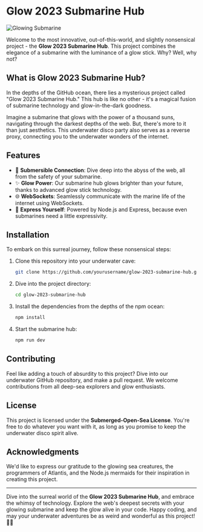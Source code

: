 # Glow 2023 Submarine Hub

![Glowing Submarine](https://www.example.com/glowing-submarine.jpg)

Welcome to the most innovative, out-of-this-world, and slightly nonsensical project - the **Glow 2023 Submarine Hub**. This project combines the elegance of a submarine with the luminance of a glow stick. Why? Well, why not?

## What is Glow 2023 Submarine Hub?

In the depths of the GitHub ocean, there lies a mysterious project called "Glow 2023 Submarine Hub." This hub is like no other - it's a magical fusion of submarine technology and glow-in-the-dark goodness.

Imagine a submarine that glows with the power of a thousand suns, navigating through the darkest depths of the web. But, there's more to it than just aesthetics. This underwater disco party also serves as a reverse proxy, connecting you to the underwater wonders of the internet.

## Features

- 🌊 **Submersible Connection**: Dive deep into the abyss of the web, all from the safety of your submarine.
- ✨ **Glow Power**: Our submarine hub glows brighter than your future, thanks to advanced glow stick technology.
- 🌐 **WebSockets**: Seamlessly communicate with the marine life of the internet using WebSockets.
- 🚀 **Express Yourself**: Powered by Node.js and Express, because even submarines need a little expressivity.

## Installation

To embark on this surreal journey, follow these nonsensical steps:

1. Clone this repository into your underwater cave:

   ```bash
   git clone https://github.com/yourusername/glow-2023-submarine-hub.git
   ```

2. Dive into the project directory:

   ```bash
   cd glow-2023-submarine-hub
   ```

3. Install the dependencies from the depths of the npm ocean:

   ```bash
   npm install
   ```

4. Start the submarine hub:

   ```bash
   npm run dev
   ```

## Contributing

Feel like adding a touch of absurdity to this project? Dive into our underwater GitHub repository, and make a pull request. We welcome contributions from all deep-sea explorers and glow enthusiasts.

## License

This project is licensed under the **Submerged-Open-Sea License**. You're free to do whatever you want with it, as long as you promise to keep the underwater disco spirit alive.

## Acknowledgments

We'd like to express our gratitude to the glowing sea creatures, the programmers of Atlantis, and the Node.js mermaids for their inspiration in creating this project.

---

Dive into the surreal world of the **Glow 2023 Submarine Hub**, and embrace the whimsy of technology. Explore the web's deepest secrets with your glowing submarine and keep the glow alive in your code. Happy coding, and may your underwater adventures be as weird and wonderful as this project! 🌊✨
